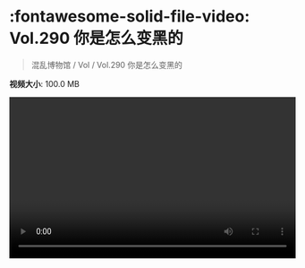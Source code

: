 # :fontawesome-solid-file-video: Vol.290 你是怎么变黑的

> 混乱博物馆 / Vol / Vol.290 你是怎么变黑的

**视频大小**: 100.0 MB

<video id="V-5a43870d71476d611cddc30756d19979" width="512" height="288" preload="none" playsinline webkit-playsinline></video>